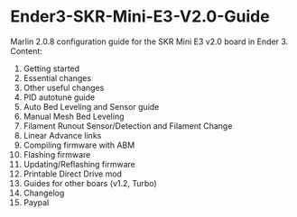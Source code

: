 # Ender3-SKR-Mini-E3-V2.0-Guide

Marlin 2.0.8 configuration guide for the SKR Mini E3 v2.0 board in Ender 3.
Content:
1.	Getting started
2.	Essential changes
3.	Other useful changes
4.	PID autotune guide
5.	Auto Bed Leveling and Sensor guide
6.	Manual Mesh Bed Leveling
7.	Filament Runout Sensor/Detection and Filament Change
8.	Linear Advance links
9.	Compiling firmware with ABM
10.	Flashing firmware
11.	Updating/Reflashing firmware
12.	Printable Direct Drive mod
13.	Guides for other boars (v1.2, Turbo)
14.	Changelog
15.	Paypal
